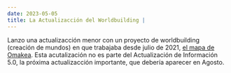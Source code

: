 ```yaml
---
date: 2023-05-05
title: La Actualizacción del Worldbuilding |
---
```


Lanzo una actualizacción menor con un proyecto de worldbuilding (creación de mundos) en que trabajaba desde julio de 2021, [el mapa de Omakea](other/livuluria). Esta acutalización no es parte del Actualización de Información 5.0, la próxima actualizacción importante, que debería aparecer en Agosto.

<br />

<MdImage img="other/omakea.png" height="400"></MdImage>
